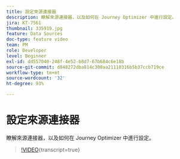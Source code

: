 ```yaml
---
title: 設定來源連接器
description: 瞭解來源連接器，以及如何在 Journey Optimizer 中進行設定。
jira: KT-7561
thumbnail: 335919.jpg
feature: Data Sources
doc-type: feature video
team: PM
role: Developer
level: Beginner
exl-id: dd557040-248f-4e52-b8d7-67b684c6e18b
source-git-commit: d848272dba814c300aa21110316b5b37ccb719ce
workflow-type: tm+mt
source-wordcount: '32'
ht-degree: 93%

---
```


# 設定來源連接器

瞭解來源連接器，以及如何在 Journey Optimizer 中進行設定。

>[!VIDEO](https://video.tv.adobe.com/v/335919?quality=12&learn=on){transcript=true}
